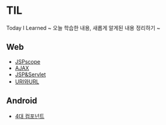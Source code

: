 # TIL
Today I Learned ~ 오늘 학습한 내용, 새롭게 알게된 내용 정리하기 ~

## Web
- [JSPscope](https://github.com/100race/TIL/blob/main/Web/JSPscope.md, "jsp link")
- [AJAX](https://github.com/100race/TIL/blob/main/Web/AJAX.md, "jsp link")
- [JSP&Servlet](https://github.com/100race/TIL/blob/main/Web/JSP&Servlet.md, "jsp link")
- [URI와URL](https://github.com/100race/TIL/blob/main/Web/url%EA%B3%BCuri.md, "jsp link")

## Android
- [4대 컴포넌트](https://github.com/100race/TIL/blob/main/Android/4%EB%8C%80%EC%BB%B4%ED%8F%AC%EB%84%8C%ED%8A%B8.md, "android link") <br>
